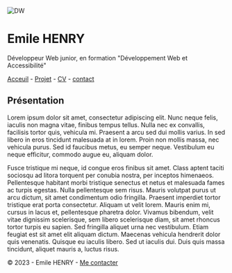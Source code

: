 ![DW](https://www.ikadia.fr/wp-content/uploads/2018/12/ikadia-article-developpeur-web-bandeau-head.jpg)
# Emile HENRY

Développeur Web junior, en formation "Développement Web et Accessibilité"

[Acceuil](https://github.com/EmileHENRY/S01E11-Atelier-Recap-Exo-EmileHENRY) - [Projet](Projet) - [CV](CV) - [contact](Contact)
## Présentation 
Lorem ipsum dolor sit amet, consectetur adipiscing elit. Nunc neque felis, iaculis non magna vitae, finibus tempus tellus. Nulla nec ex convallis, facilisis tortor quis, vehicula mi. Praesent a arcu sed dui mollis varius. In sed libero in eros tincidunt malesuada at in lorem. Proin non mollis massa, nec vehicula purus. Sed id faucibus metus, eu semper neque. Vestibulum eu neque efficitur, commodo augue eu, aliquam dolor.

Fusce tristique mi neque, id congue eros finibus sit amet. Class aptent taciti sociosqu ad litora torquent per conubia nostra, per inceptos himenaeos. Pellentesque habitant morbi tristique senectus et netus et malesuada fames ac turpis egestas. Nulla pellentesque sem risus. Mauris volutpat purus ut arcu dictum, sit amet condimentum odio fringilla. Praesent imperdiet tortor tristique erat porta consectetur. Aliquam ut velit lorem. Mauris enim mi, cursus in lacus et, pellentesque pharetra dolor. Vivamus bibendum, velit vitae dignissim scelerisque, sem libero scelerisque diam, sit amet rhoncus tortor turpis eu sapien. Sed fringilla aliquet urna nec vestibulum. Etiam feugiat est sit amet elit aliquam dictum. Maecenas vehicula hendrerit dolor quis venenatis. Quisque eu iaculis libero. Sed ut iaculis dui. Duis quis massa tincidunt, aliquet mauris a, luctus risus.

:copyright: 2023 - Emile HENRY - [Me contacter]()
